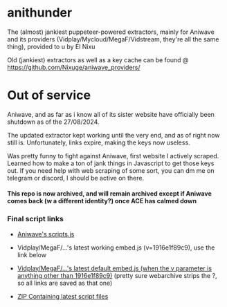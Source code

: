 # anithunder
The (almost) jankiest puppeteer-powered extractors, mainly for Aniwave and its providers (Vidplay/Mycloud/MegaF/Vidstream, they're all the same thing), provided to u by El Nixu
 
Old (jankiest) extractors as well as a key cache can be found @ https://github.com/Nixuge/aniwave_providers/

# Out of service
Aniwave, and as far as i know all of its sister website have officially been shutdown as of the 27/08/2024.

The updated extractor kept working until the very end, and as of right now still is. Unfortunately, links expire, making the keys now useless.

Was pretty funny to fight against Aniwave, first website I actively scraped. Learned how to make a ton of jank things in Javascript to get those keys out. If you need help with web scraping of some sort, you can dm me on telegram or discord, I should be active on there.

#### This repo is now archived, and will remain archived except if Aniwave comes back (w a different identity?) once ACE has calmed down

### Final script links
- [Aniwave's scripts.js](https://web.archive.org/web/20240827195359/https://aniwave.to/assets/t/e8c93166fd4dcf9ab41d516d0e/min/scripts.js)
- Vidplay/MegaF/...'s latest working embed.js (v=1916e1f89c9), use the link below
- [Vidplay/MegaF/...'s latest default embed.js (when the v parameter is anything other than 1916e1f89c9)](https://web.archive.org/web/20240827195357/https%3A%2F%2Fvid2a41.site%2Fassets%2Fmegaf%2Fmin%2Fembed.js%3Fv%3D1916d886a2c) (pretty sure webarchive strips the ?, so all links are saved as that one)

- [ZIP Containing latest script files](https://paperback13.nixuge.me/cdn/aniwave_tests.zip)